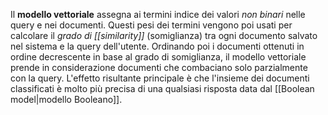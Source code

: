 Il **modello vettoriale** assegna ai termini indice dei valori *non binari* nelle query e nei documenti.
Questi pesi dei termini vengono poi usati per calcolare il *grado di [[similarity]]* (somiglianza) tra ogni documento salvato nel sistema e la query dell'utente.
Ordinando poi i documenti ottenuti in ordine decrescente in base al grado di somiglianza, il modello vettoriale prende in considerazione documenti che combaciano solo parzialmente con la query.
L'effetto risultante principale è che l'insieme dei documenti classificati è molto più precisa di una qualsiasi risposta data dal [[Boolean model|modello Booleano]].
